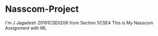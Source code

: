 # Nasscom-Project
I'm J Jagadesh 20191CSE0206 from Section 5CSE4
This is My Nasscom Assignment with ML

